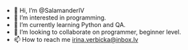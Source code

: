- 👋 Hi, I’m @SalamanderIV
- 👀 I’m interested in programming.
- 🌱 I’m currently learning Python and QA.
- 💞️ I’m looking to collaborate on programmer, beginner level.
- 📫 How to reach me irina.verbicka@inbox.lv

<!---
SalamanderIV/SalamanderIV is a ✨ special ✨ repository because its `README.md` (this file) appears on your GitHub profile.
You can click the Preview link to take a look at your changes.
--->
